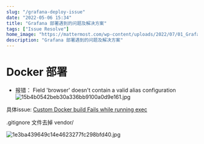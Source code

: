 ```yaml
---
slug: "/grafana-deploy-issue"
date: "2022-05-06 15:34"
title: "Grafana 部署遇到的问题及解决方案"
tags: ["Issue Resolve"]
home_image: "https://mattermost.com/wp-content/uploads/2022/07/01_Grafana_Dashboard_K8s@2x.webp"
description: "Grafana 部署遇到的问题及解决方案"
---
```


# Docker 部署

* 报错： Field 'browser' doesn't contain a valid alias configuration
![15b4b0542beb30a336bb9100a0d9e161.jpg](/grafana-issue-1.jpg)

具体issue: [Custom Docker build Fails while running exec](https://github.com/grafana/grafana/issues/26959)

.gitignore 文件去掉 vendor/

![1e3ba439649c14e4623277fc298bfd40.jpg](/grafana-issue-2.jpg)
